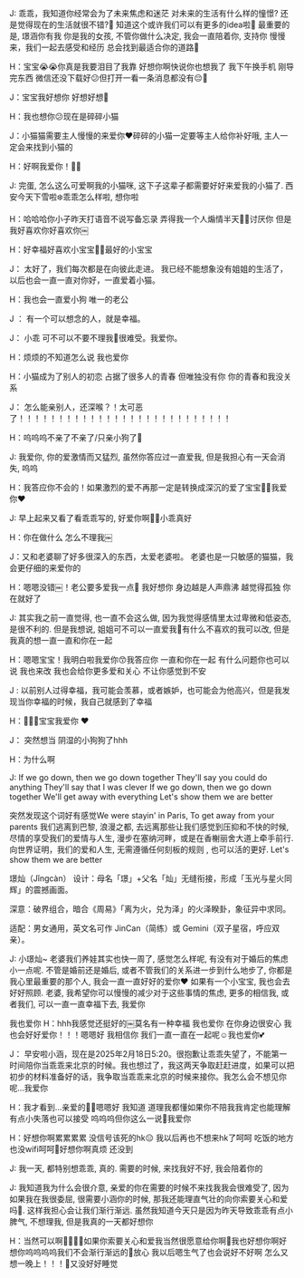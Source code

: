 J: 乖乖，我知道你经常会为了未来焦虑和迷茫
对未来的生活有什么样的憧憬? 还是觉得现在的生活就很不错?🤔
知道这个或许我们可以有更多的idea啦🌈
最重要的是, 璟涵你有我
你是我的女孩, 不管你做什么决定, 我会一直陪着你, 支持你
慢慢来，我们一起去感受和经历
总会找到最适合你的道路💖

H：宝宝😭😭你真是我要泪目了我靠
好想你啊快说你也想我了
我下午换手机 刚导完东西 微信还没下载好😕但打开一看一条消息都没有😔🙁

J：宝宝我好想你 好想好想🥺

H：我也想你😕现在是碎碎小猫

J：小猫猫需要主人慢慢的来爱你❤️碎碎的小猫一定要等主人给你补好哦, 主人一定会来找到小猫的

H：好啊我爱你！🫶🏻

J:  完蛋, 怎么这么可爱啊我的小猫咪, 这下子这辈子都需要好好来爱我的小猫了. 西安今天下雪啦❄️乖乖怎么样啦, 想你啦

H：哈哈哈你小子昨天打语音不说写备忘录 弄得我一个人煽情半天👊🏻讨厌你 但是我好喜欢你好喜欢你￼

H：好幸福好喜欢小宝宝🫶🏻最好的小宝宝 

J： 太好了，我们每次都是在向彼此走进。 我已经不能想象没有姐姐的生活了，以后也会一直一直对你好，一直爱着小猫。 

H：我也会一直爱小狗 唯一的老公

J ： 有一个可以想念的人，就是幸福。

J： 小乖 可不可以不要不理我🥹很难受。我爱你。

H：烦烦的不知道怎么说 我也爱你

H：小猫成为了别人的初恋 占据了很多人的青春 但唯独没有你 你的青春和我没关系

J： 怎么能亲别人，还深喉？！太可恶了！！！！！！！！！！！！！！！！！！！！！！！！！！！

H：呜呜呜不亲了不亲了/只亲小狗了🥹

J:    我爱你, 你的爱激情而又猛烈, 虽然你答应过一直爱我, 但是我担心有一天会消失, 呜呜

H：我答应你不会的！如果激烈的爱不再那一定是转换成深沉的爱了宝宝🫶🏻我爱你❤️

J:  早上起来又看了看乖乖写的, 好爱你啊🫶🏻小乖真好

H：你在做什么 怎么不理我￼

J：又和老婆聊了好多很深入的东西，太爱老婆啦。 老婆也是一只敏感的猫猫，我会更仔细的来爱你的

H：嗯嗯没错￼！老公要多爱我一点🥹
我好想你 身边越是人声鼎沸 越觉得孤独 你在就好了

J:  其实我之前一直觉得, 也一直不会这么做, 因为我觉得感情里太过卑微和低姿态, 是很不利的. 但是我想说, 姐姐可不可以一直爱我🥺有什么不喜欢的我可以改, 但是我真的想一直一直和你在一起

H：嗯嗯宝宝！我明白啦我爱你😙我答应你 一直和你在一起 有什么问题你也可以说 我也来改 我也会给你更多爱和关心 不让你感觉到不安

J : 以前别人过得幸福，我可能会羡慕，或者嫉妒，也可能会为他高兴，但是我发现当你幸福的时候，我自己就感到了幸福

H：🥹🥹🥹宝宝我爱你 ❤️

J： 突然想当 阴湿的小狗狗了hhh

H：为什么啊

J:
If we go down, then we go down together
They'll say you could do anything
They'll say that I was clever
If we go down, then we go down together
We'll get away with everything
Let's show them we are better

突然发现这个词好有感觉We were stayin' in Paris, To get away from your parents
我们逃离到巴黎, 浪漫之都, 去远离那些让我们感觉到压抑和不快的时候, 尽情的享受我们的爱情与人生, 漫步在塞纳河畔，或是在香榭丽舍大道上牵手前行. 向世界证明，我们的爱和人生, 无需遵循任何刻板的规则 , 也可以活的更好. Let's show them we are better


璟灿（Jǐngcàn）
设计：母名「璟」+父名「灿」无缝衔接，形成「玉光与星火同辉」的震撼画面。

深意：破界组合，暗合《周易》「离为火，兑为泽」的火泽睽卦，象征异中求同。

适配：男女通用，英文名可作 JinCan（简练）或 Gemini（双子星宿，呼应双亲）。

J: 小璟灿~ 老婆我们养娃其实也快一周了, 感觉怎么样呢, 有没有对于婚后的焦虑小一点呢. 不管是婚前还是婚后, 或者不管我们的关系进一步到什么地步了, 你都是我心里最重要的那个人, 我会一直一直好好的爱你❤️ 如果有一个小宝宝, 我也会去好好照顾. 老婆, 我希望你可以慢慢的减少对于这些事情的焦虑, 更多的相信我, 或者我们, 可以一直一直幸福下去,  我爱你

我也爱你
H：hhh我感觉还挺好的￼莫名有一种幸福 我也爱你 在你身边很安心 我也会好好爱你！！！嗯嗯好 我相信你 我们一直一直在一起呢☺️我也爱你💕

J： 早安啦小涵，现在是2025年2月18日5:20。很抱歉让乖乖失望了，不能第一时间陪你当乖乖来北京的时候。我也想过了，我这两天争取赶赶进度，如果可以把初步的材料准备好的话，我争取当乖乖来北京的时候来接你。我怎么会不想见你呢…我爱你

H：我才看到…亲爱的🥺🥺嗯嗯好 我知道 道理我都懂如果你不陪我我肯定也能理解 有点小失落也可以接受 呜呜呜但你这么一说🥲我爱你

H：好想你啊累累累累 没信号该死的hk😑 我以后再也不想来hk了呵呵
吃饭的地方也没wifi呵呵🥺好想你啊真烦
还没到

J: 我一天, 都特别想乖乖, 真的. 需要的时候, 来找我好不好, 我会陪着你的

J: 我知道我为什么会很介意, 亲爱的你在需要的时候不来找我我会很难受了, 因为如果我在我很委屈, 很需要小涵你的时候, 那我还能理直气壮的向你索要关心和爱吗🥺. 这样我担心会让我们渐行渐远. 虽然我知道今天只是因为昨天导致乖乖有点小脾气, 不想理我, 但是我真的一天都好想你

H：当然可以啊🥹🥺🥺🥺如果你索要关心和爱我当然很愿意给你啊🥹我也好想你啊好想你呜呜呜呜我们不会渐行渐远的🥲放心 我以后嗯生气了也会说好不好啊 怎么又想一晚上！！！🥺又没好好睡觉




